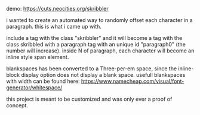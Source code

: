 
demo: https://cuts.neocities.org/skribbler

i wanted to create an automated way to randomly offset each character in a paragraph.
this is what i came up with.

include a tag with the class "skribbler" and it will become a tag with the class skribbled with a paragraph tag with an unique id "paragraph0" (the number will increase).
inside N of paragraph, each character will become an inline style span element. 

blankspaces has been converted to a Three-per-em space, since the inline-block display option does not display a blank space.
usefull blankspaces with width can be found here: https://www.namecheap.com/visual/font-generator/whitespace/

this project is meant to be customized and was only ever a proof of concept.
